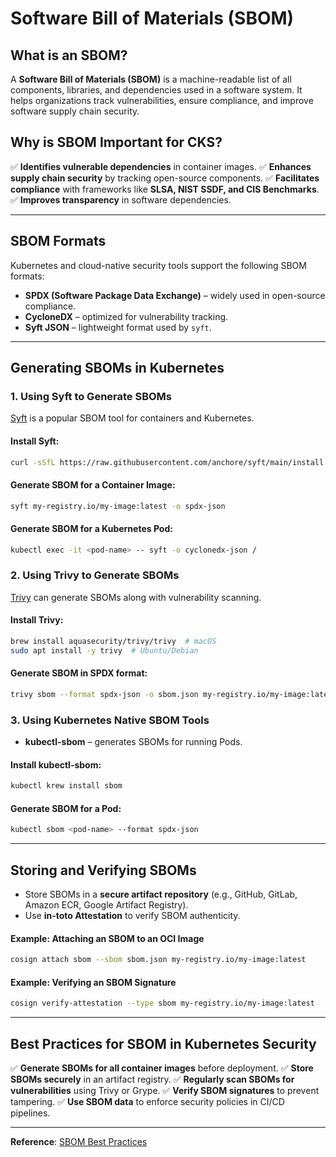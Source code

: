 # Software Bill of Materials (SBOM)

## What is an SBOM?
A **Software Bill of Materials (SBOM)** is a machine-readable list of all components, libraries, and dependencies used in a software system. It helps organizations track vulnerabilities, ensure compliance, and improve software supply chain security.

## Why is SBOM Important for CKS?
✅ **Identifies vulnerable dependencies** in container images.
✅ **Enhances supply chain security** by tracking open-source components.
✅ **Facilitates compliance** with frameworks like **SLSA, NIST SSDF, and CIS Benchmarks**.
✅ **Improves transparency** in software dependencies.

---
## SBOM Formats
Kubernetes and cloud-native security tools support the following SBOM formats:
- **SPDX (Software Package Data Exchange)** – widely used in open-source compliance.
- **CycloneDX** – optimized for vulnerability tracking.
- **Syft JSON** – lightweight format used by `syft`.

---
## Generating SBOMs in Kubernetes

### 1. **Using Syft to Generate SBOMs**
[Syft](https://github.com/anchore/syft) is a popular SBOM tool for containers and Kubernetes.

#### Install Syft:
```sh
curl -sSfL https://raw.githubusercontent.com/anchore/syft/main/install.sh | sh
```

#### Generate SBOM for a Container Image:
```sh
syft my-registry.io/my-image:latest -o spdx-json
```

#### Generate SBOM for a Kubernetes Pod:
```sh
kubectl exec -it <pod-name> -- syft -o cyclonedx-json /
```

### 2. **Using Trivy to Generate SBOMs**
[Trivy](https://aquasecurity.github.io/trivy/) can generate SBOMs along with vulnerability scanning.

#### Install Trivy:
```sh
brew install aquasecurity/trivy/trivy  # macOS
sudo apt install -y trivy  # Ubuntu/Debian
```

#### Generate SBOM in SPDX format:
```sh
trivy sbom --format spdx-json -o sbom.json my-registry.io/my-image:latest
```

### 3. **Using Kubernetes Native SBOM Tools**
- **kubectl-sbom** – generates SBOMs for running Pods.

#### Install kubectl-sbom:
```sh
kubectl krew install sbom
```

#### Generate SBOM for a Pod:
```sh
kubectl sbom <pod-name> --format spdx-json
```

---
## Storing and Verifying SBOMs
- Store SBOMs in a **secure artifact repository** (e.g., GitHub, GitLab, Amazon ECR, Google Artifact Registry).
- Use **in-toto Attestation** to verify SBOM authenticity.

#### Example: Attaching an SBOM to an OCI Image
```sh
cosign attach sbom --sbom sbom.json my-registry.io/my-image:latest
```

#### Example: Verifying an SBOM Signature
```sh
cosign verify-attestation --type sbom my-registry.io/my-image:latest
```

---
## Best Practices for SBOM in Kubernetes Security
✅ **Generate SBOMs for all container images** before deployment.
✅ **Store SBOMs securely** in an artifact registry.
✅ **Regularly scan SBOMs for vulnerabilities** using Trivy or Grype.
✅ **Verify SBOM signatures** to prevent tampering.
✅ **Use SBOM data** to enforce security policies in CI/CD pipelines.

---
**Reference**: [SBOM Best Practices](https://slsa.dev/)
